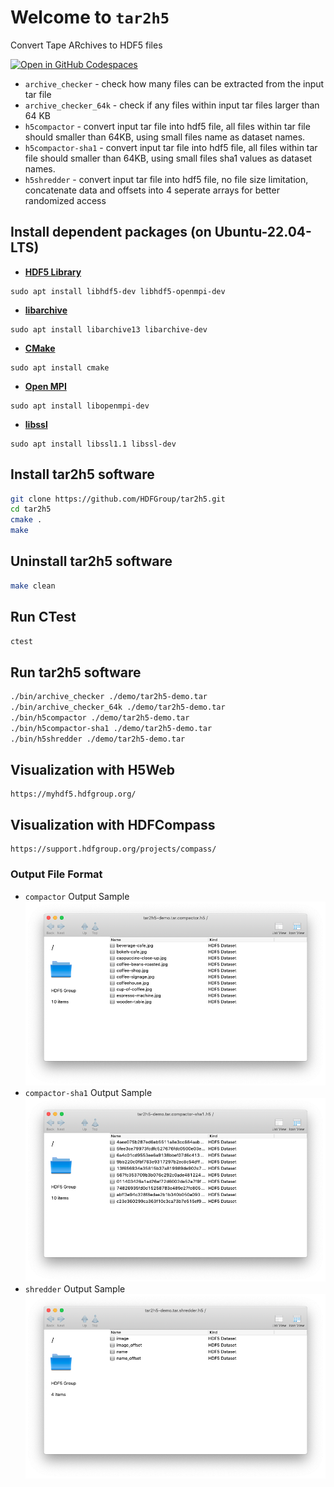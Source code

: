# Welcome to `tar2h5`
Convert Tape ARchives to HDF5 files

[![Open in GitHub Codespaces](https://github.com/codespaces/badge.svg)](https://codespaces.new/HDFGroup/tar2h5)

* `archive_checker` - check how many files can be extracted from the input tar file
* `archive_checker_64k` - check if any files within input tar files larger than 64 KB
* `h5compactor` - convert input tar file into hdf5 file, all files within tar file should smaller than 64KB, using small files name as dataset names.
* `h5compactor-sha1` - convert input tar file into hdf5 file, all files within tar file should smaller than 64KB, using small files sha1 values as dataset names.
* `h5shredder` - convert input tar file into hdf5 file, no file size limitation, concatenate data and offsets into 4 seperate arrays for better randomized access

## Install dependent packages (on Ubuntu-22.04-LTS)

* __[HDF5 Library](https://github.com/HDFGroup/hdf5)__
``` 
sudo apt install libhdf5-dev libhdf5-openmpi-dev
```
* __[libarchive](https://www.libarchive.org/)__
```
sudo apt install libarchive13 libarchive-dev
```      
* __[CMake](https://cmake.org/)__
```
sudo apt install cmake
```
* __[Open MPI](https://www.open-mpi.org/)__
```
sudo apt install libopenmpi-dev
```
* __[libssl](https://www.openssl.org/)__
```
sudo apt install libssl1.1 libssl-dev 
```

## Install tar2h5 software

```bash
git clone https://github.com/HDFGroup/tar2h5.git
cd tar2h5
cmake .
make
```

## Uninstall tar2h5 software
```bash
make clean
```

## Run CTest
```bash
ctest
```

## Run tar2h5 software
```bash
./bin/archive_checker ./demo/tar2h5-demo.tar
./bin/archive_checker_64k ./demo/tar2h5-demo.tar
./bin/h5compactor ./demo/tar2h5-demo.tar
./bin/h5compactor-sha1 ./demo/tar2h5-demo.tar
./bin/h5shredder ./demo/tar2h5-demo.tar
```

## Visualization with H5Web
```
https://myhdf5.hdfgroup.org/
```

## Visualization with HDFCompass
```
https://support.hdfgroup.org/projects/compass/
```

### Output File Format
* `compactor` Output Sample
![compactor](./img/01-compactor.png)
* `compactor-sha1` Output Sample
![compactor-sha1](./img/02-compactor-sha1.png)
* `shredder` Output Sample
![shredder](./img/03-shredder.png)

